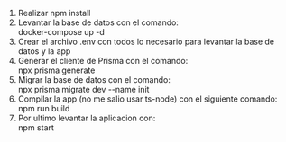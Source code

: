 1. Realizar npm install<br>
2. Levantar la base de datos con el comando:<br>
docker-compose up -d <br>
3. Crear el archivo .env con todos lo necesario para levantar la base de datos y la app<br>
4. Generar el cliente de Prisma con el comando:<br>
npx prisma generate<br>
5. Migrar la base de datos con el comando:<br>
npx prisma migrate dev --name init<br>
6. Compilar la app (no me salio usar ts-node) con el siguiente comando:<br>
npm run build<br>
7. Por ultimo levantar la aplicacion con:<br>
npm start<br>

